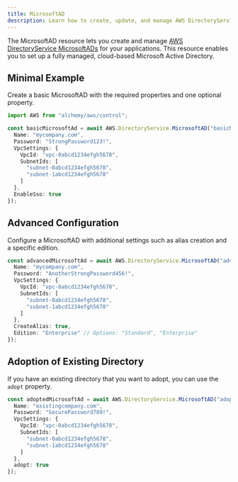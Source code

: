 ```yaml
---
title: MicrosoftAD
description: Learn how to create, update, and manage AWS DirectoryService MicrosoftADs using Alchemy Cloud Control.
---
```



The MicrosoftAD resource lets you create and manage [AWS DirectoryService MicrosoftADs](https://docs.aws.amazon.com/directoryservice/latest/userguide/) for your applications. This resource enables you to set up a fully managed, cloud-based Microsoft Active Directory.

## Minimal Example

Create a basic MicrosoftAD with the required properties and one optional property.

```ts
import AWS from "alchemy/aws/control";

const basicMicrosoftAd = await AWS.DirectoryService.MicrosoftAD("basicMicrosoftAd", {
  Name: "mycompany.com",
  Password: "StrongPassword123!",
  VpcSettings: {
    VpcId: "vpc-0abcd1234efgh5678",
    SubnetIds: [
      "subnet-0abcd1234efgh5678",
      "subnet-1abcd1234efgh5678"
    ]
  },
  EnableSso: true
});
```

## Advanced Configuration

Configure a MicrosoftAD with additional settings such as alias creation and a specific edition.

```ts
const advancedMicrosoftAd = await AWS.DirectoryService.MicrosoftAD("advancedMicrosoftAd", {
  Name: "mycompany.com",
  Password: "AnotherStrongPassword456!",
  VpcSettings: {
    VpcId: "vpc-0abcd1234efgh5678",
    SubnetIds: [
      "subnet-0abcd1234efgh5678",
      "subnet-1abcd1234efgh5678"
    ]
  },
  CreateAlias: true,
  Edition: "Enterprise" // Options: "Standard", "Enterprise"
});
```

## Adoption of Existing Directory

If you have an existing directory that you want to adopt, you can use the `adopt` property.

```ts
const adoptedMicrosoftAd = await AWS.DirectoryService.MicrosoftAD("adoptedMicrosoftAd", {
  Name: "existingcompany.com",
  Password: "SecurePassword789!",
  VpcSettings: {
    VpcId: "vpc-0abcd1234efgh5678",
    SubnetIds: [
      "subnet-0abcd1234efgh5678",
      "subnet-1abcd1234efgh5678"
    ]
  },
  adopt: true
});
```
